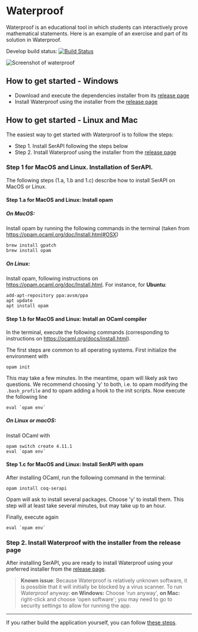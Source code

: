 # Waterproof

Waterproof is an educational tool in which students can interactively prove mathematical statements. Here is an example of an exercise and part of its solution in Waterproof.

Develop build status: [![Build Status](https://travis-ci.org/impermeable/waterproof.svg?branch=develop)](https://travis-ci.org/impermeable/waterproof)

![Screenshot of waterproof](WaterproofScreenshot.png)

## How to get started - Windows

* Download and execute the dependencies installer from its [release page](https://github.com/impermeable/waterproof-dependencies-installer/releases)
* Install Waterproof using the installer from the [release page](http://github.com/impermeable/waterproof/releases)

## How to get started - Linux and Mac

The easiest way to get started with Waterproof is to follow the steps:

* Step 1. Install SerAPI following the steps below
* Step 2. Install Waterproof using the installer from the [release page](http://github.com/impermeable/waterproof/releases)

### Step 1 for MacOS and Linux. Installation of SerAPI.

The following steps (1.a, 1.b and 1.c) describe how to install SerAPI on MacOS or Linux.

#### Step 1.a for MacOS and Linux: Install opam

##### On MacOS: 
Install opam by running the following commands in the terminal (taken from https://opam.ocaml.org/doc/Install.html#OSX)
```
brew install gpatch
brew install opam
```

##### On Linux:
Install opam, following instructions on https://opam.ocaml.org/doc/Install.html. For instance, for **Ubuntu**:
```
add-apt-repository ppa:avsm/ppa
apt update
apt install opam
```

#### Step 1.b for MacOS and Linux: Install an OCaml compiler

In the terminal, execute the following commands (corresponding to instructions on https://ocaml.org/docs/install.html).

The first steps are common to all operating systems. First initialize the environment with
```
opam init
```
This may take a few minutes. In the meantime, opam will likely ask two questions. We recommend choosing 'y' to both, i.e. to opam modifying the `.bash_profile` and to opam adding a hook to the init scripts. Now execute the following line
```
eval `opam env`
```

##### On Linux or macOS:
Install OCaml with
```
opam switch create 4.11.1
eval `opam env`
```

#### Step 1.c for MacOS and Linux: Install SerAPI with opam

After installing OCaml, run the following command in the terminal:

```
opam install coq-serapi
```

Opam will ask to install several packages. Choose 'y' to install them. This step will at least take several minutes, but may take up to an hour.

Finally, execute again

```
eval `opam env`
```

### Step 2. Install Waterproof with the installer from the release page

After installing SerAPI, you are ready to install Waterproof using your preferred installer from the [release page](http://github.com/impermeable/waterproof/releases).

> **Known issue**: Because Waterproof is relatively unknown software, it is possible that it will initially be blocked by a virus scanner. To run Waterproof anyway: **on Windows:** Choose 'run anyway', **on Mac:** right-click and choose 'open software'; you may need to go to security settings to allow for running the app.

---

If you rather build the application yourself, you can follow [these steps](documentation/Cloning-the-repository.md).
